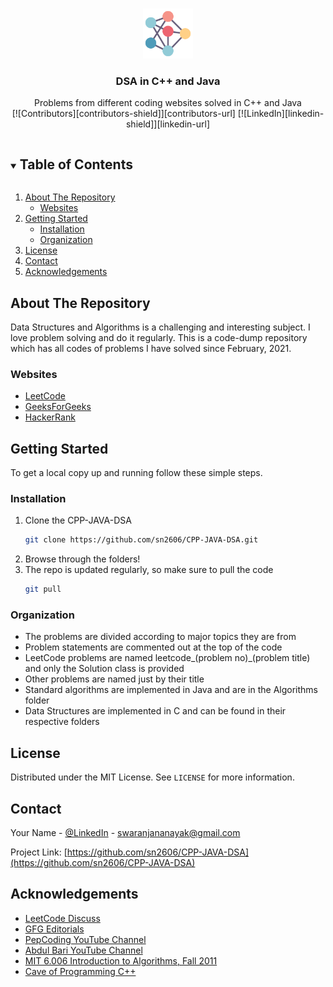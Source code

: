 <!--
*** Thanks for checking out the Best-README-Template. If you have a suggestion
*** that would make this better, please fork the CPP-JAVA-DSA and create a pull request
*** or simply open an issue with the tag "enhancement".
*** Thanks again! Now go create something AMAZING! :D
***
*** https://github.com/sn2606/CPP-JAVA-DSA
***
*** To avoid retyping too much info. Do a search and replace for the following:
*** sn2606, CPP-JAVA-DSA, https://www.linkedin.com/in/swaranjana-nayak/, swaranjananayak@gmail.com, DSA in C++ and Java, Problems from different coding websites solved in C++ and Java
-->



<!-- PROJECT SHIELDS -->
<!--
*** I'm using markdown "reference style" links for readability.
*** Reference links are enclosed in brackets [ ] instead of parentheses ( ).
*** See the bottom of this document for the declaration of the reference variables
*** for contributors-url, forks-url, etc. This is an optional, concise syntax you may use.
*** https://www.markdownguide.org/basic-syntax/#reference-style-links
-->



<!-- PROJECT LOGO -->
<br />
<p align="center">
  <a href="https://github.com/sn2606/CPP-JAVA-DSA">
    <img src="Images/neural.png" alt="Logo" width="80" height="80">
  </a>

  <h3 align="center">DSA in C++ and Java</h3>

  <p align="center">
    Problems from different coding websites solved in C++ and Java
    <br />
<!--     <a href="https://github.com/sn2606/CPP-JAVA-DSA/issues">Request Solution</a> -->
    [![Contributors][contributors-shield]][contributors-url]
    [![LinkedIn][linkedin-shield]][linkedin-url]
  </p>
</p>



<!-- TABLE OF CONTENTS -->
<details open="open">
  <summary><h2 style="display: inline-block">Table of Contents</h2></summary>
  <ol>
    <li>
      <a href="#about-the-repository">About The Repository</a>
      <ul>
        <li><a href="#websites">Websites</a></li>
      </ul>
    </li>
    <li>
      <a href="#getting-started">Getting Started</a>
      <ul>
        <li><a href="#installation">Installation</a></li>
        <li><a href="#organization">Organization</a></li>
      </ul>
    </li>
    <li><a href="#license">License</a></li>
    <li><a href="#contact">Contact</a></li>
    <li><a href="#acknowledgements">Acknowledgements</a></li>
  </ol>
</details>



<!-- ABOUT THE PROJECT -->
## About The Repository

Data Structures and Algorithms is a challenging and interesting subject. I love problem solving and do it regularly. This is a code-dump repository which has all codes of problems I have solved since February, 2021.


### Websites

* [LeetCode](https://leetcode.com/)
* [GeeksForGeeks](https://www.geeksforgeeks.org/)
* [HackerRank](https://www.hackerrank.com/)



<!-- GETTING STARTED -->
## Getting Started

To get a local copy up and running follow these simple steps.

### Installation

1. Clone the CPP-JAVA-DSA
   ```sh
   git clone https://github.com/sn2606/CPP-JAVA-DSA.git
   ```
2. Browse through the folders!
3. The repo is updated regularly, so make sure to pull the code
   ```sh
   git pull
   ```


### Organization

* The problems are divided according to major topics they are from
* Problem statements are commented out at the top of the code
* LeetCode problems are named leetcode_(problem no)_(problem title) and only the Solution class is provided
* Other problems are named just by their title
* Standard algorithms are implemented in Java and are in the Algorithms folder
* Data Structures are implemented in C and can be found in their respective folders



<!-- LICENSE -->
## License

Distributed under the MIT License. See `LICENSE` for more information.



<!-- CONTACT -->
## Contact

Your Name - [@LinkedIn](https://www.linkedin.com/in/swaranjana-nayak/) - swaranjananayak@gmail.com

Project Link: [https://github.com/sn2606/CPP-JAVA-DSA](https://github.com/sn2606/CPP-JAVA-DSA)



<!-- ACKNOWLEDGEMENTS -->
## Acknowledgements

* [LeetCode Discuss](https://leetcode.com/)
* [GFG Editorials](https://www.geeksforgeeks.org/)
* [PepCoding YouTube Channel](https://www.youtube.com/channel/UC7rNzgC2fEBVpb-q_acpsmw)
* [Abdul Bari YouTube Channel](https://www.youtube.com/channel/UCZCFT11CWBi3MHNlGf019nw)
* [MIT 6.006 Introduction to Algorithms, Fall 2011](https://www.youtube.com/watch?v=HtSuA80QTyo&list=PLUl4u3cNGP61Oq3tWYp6V_F-5jb5L2iHb)
* [Cave of Programming C++](https://courses.caveofprogramming.com/courses/)



<!-- MARKDOWN LINKS & IMAGES -->
<!-- https://www.markdownguide.org/basic-syntax/#reference-style-links -->
[contributors-shield]: https://img.shields.io/github/contributors/sn2606/CPP-JAVA-DSA.svg?style=for-the-badge
[contributors-url]: https://github.com/sn2606/CPP-JAVA-DSA/graphs/contributors
[forks-shield]: https://img.shields.io/github/forks/sn2606/CPP-JAVA-DSA.svg?style=for-the-badge
[forks-url]: https://github.com/sn2606/CPP-JAVA-DSA/network/members
[stars-shield]: https://img.shields.io/github/stars/sn2606/CPP-JAVA-DSA.svg?style=for-the-badge
[stars-url]: https://github.com/sn2606/CPP-JAVA-DSA/stargazers
[issues-shield]: https://img.shields.io/github/issues/sn2606/CPP-JAVA-DSA.svg?style=for-the-badge
[issues-url]: https://github.com/sn2606/CPP-JAVA-DSA/issues
[license-shield]: https://img.shields.io/github/license/sn2606/CPP-JAVA-DSA.svg?style=for-the-badge
[license-url]: https://github.com/sn2606/CPP-JAVA-DSA/blob/master/LICENSE.txt
[linkedin-shield]: https://img.shields.io/badge/-LinkedIn-black.svg?style=for-the-badge&logo=linkedin&colorB=555
[linkedin-url]: https://linkedin.com/in/sn2606
